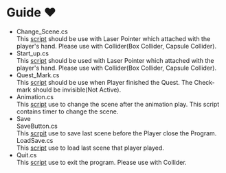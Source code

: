 # Guide :heart:

- Change_Scene.cs<br>
  This [script](https://github.com/IntoDigest/Main_Menu_Sc/blob/master/Change_Scene.cs) should be use with Laser Pointer which attached with the player's hand. Please use with Collider(Box Collider, Capsule Collider).<br>
- Start_up.cs<br>
  This [script](https://github.com/IntoDigest/Main_Menu_Sc/blob/master/Start_up.cs) should be used with Laser Pointer which attached with the player's hand. Please use with Collider(Box Collider, Capsule Collider).<br>
- Quest_Mark.cs<br>
  This [script](https://github.com/IntoDigest/Main_Source_Code/blob/master/Quest_Mark.cs) should be use when Player finished the Quest. The Check-mark should be invisible(Not Active).<br>
- Animation.cs<br>
  This [script](https://github.com/IntoDigest/Main_Source_Code/blob/master/Animation.cs) use to change the scene after the animation play. This script contains timer to change the scene.<br>
- Save<br>
  SaveButton.cs<br>
    This [scrpit](https://github.com/IntoDigest/Main_Source_Code/blob/master/Save/SaveButton.cs) use to save last scene before the Player close the Program.<br>
  LoadSave.cs<br>
    This [script](https://github.com/IntoDigest/Main_Source_Code/blob/master/Save/LoadSave.cs) use to load last scene that player played.<br>
- Quit.cs<br>
    This [script](https://github.com/IntoDigest/Main_Source_Code/blob/master/Quit.cs) use to exit the program. Please use with Collider.<br>
